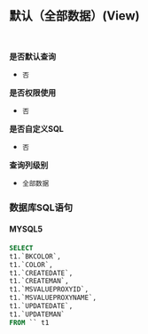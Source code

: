 ## 默认（全部数据）(View) <!-- {docsify-ignore-all} -->



<br>
<p class="panel-title"><b>是否默认查询</b></p>

* `否`

<p class="panel-title"><b>是否权限使用</b></p>

* `否`

<p class="panel-title"><b>是否自定义SQL</b></p>

* `否`

<p class="panel-title"><b>查询列级别</b></p>

* `全部数据`




### 数据库SQL语句

#### MYSQL5

```sql
SELECT
t1.`BKCOLOR`,
t1.`COLOR`,
t1.`CREATEDATE`,
t1.`CREATEMAN`,
t1.`MSVALUEPROXYID`,
t1.`MSVALUEPROXYNAME`,
t1.`UPDATEDATE`,
t1.`UPDATEMAN`
FROM `` t1 


```
